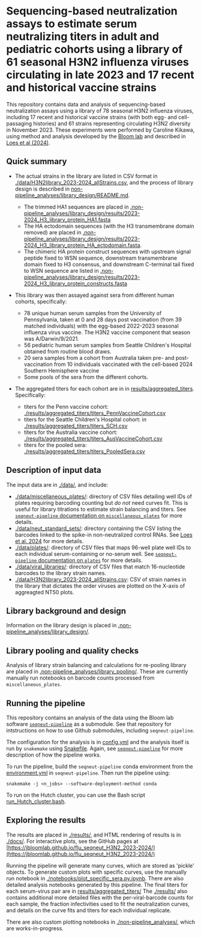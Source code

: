 # Sequencing-based neutralization assays to estimate serum neutralizing titers in adult and pediatric cohorts using a library of 61 seasonal H3N2 influenza viruses circulating in late 2023 and 17 recent and historical vaccine strains 
This repository contains data and analysis of sequencing-based neutralization assays using a library of 78 seasonal H3N2 influenza viruses, including 17 recent and historical vaccine strains (with both egg- and cell-passaging histories) and 61 strains representing circulating H3N2 diversity in November 2023. 
These experiments were performed by Caroline Kikawa, using method and analysis developed by the [Bloom lab](https://jbloomlab.github.io/) and described in [Loes et al (2024)](https://journals.asm.org/doi/10.1128/jvi.00689-24).

## Quick summary
* The actual strains in the library are listed in CSV format in [./data/H3N2library_2023-2024_allStrains.csv](./data/H3N2library_2023-2024_allStrains.csv), and the process of library design is described in [non-pipeline_analyses/library_design/README.md](non-pipeline_analyses/library_design/README.md).
    * The trimmed HA1 sequences are placed in [.non-pipeline_analyses/library_design/results/2023-2024_H3_library_protein_HA1.fasta](.non-pipeline_analyses/library_design/results/2023-2024_H3_library_protein_HA1.fasta)
    * The HA ectodomain sequences (with the H3 transmembrane domain removed) are placed in [.non-pipeline_analyses/library_design/results/2023-2024_H3_library_protein_HA_ectodomain.fasta](.non-pipeline_analyses/library_design/results/2023-2024_H3_library_protein_HA_ectodomain.fasta).
    * The chimeric HA protein construct sequences with upstream signal peptide fixed to WSN sequence, downstream transmembrane domain fixed to H3 consensus, and downstream C-terminal tail fixed to WSN sequence are listed in [.non-pipeline_analyses/library_design/results/2023-2024_H3_library_protein_constructs.fasta](.non-pipeline_analyses/library_design/results/2023-2024_H3_library_protein_constructs.fasta)

* This library was then assayed against sera from different human cohorts, specifically:
    * 78 unique human serum samples from the University of Pennsylvania, taken at 0 and 28 days post vaccination (from 39 matched individuals) with the egg-based 2022-2023 seasonal influenza virus vaccine. The H3N2 vaccine component that season was A/Darwin/9/2021.
    * 56 pediatric human serum samples from Seattle Children's Hospital obtained from routine blood draws.
    * 20 sera samples from a cohort from Australia taken pre- and post-vaccination from 10 individuals vaccinated with the cell-based 2024 Southern Hemisphere vaccine
    * Some pools of the sera from the different cohorts.

* The aggregated titers for each cohort are in in [results/aggregated_titers](results/aggregated_titers). Specifically:
    * titers for the Penn vaccine cohort: [./results/aggregated_titers/titers_PennVaccineCohort.csv](./results/aggregated_titers/titers_PennVaccineCohort.csv)
    * titers for the Seattle Children's Hospital cohort: in [./results/aggregated_titers/titers_SCH.csv](./results/aggregated_titers/titers_SCH.csv)
    * titers for the Australia vaccine cohort: [./results/aggregated_titers/titers_AusVaccineCohort.csv](./results/aggregated_titers/titers_AusVaccineCohort.csv)
    * titers for the pooled sera: [./results/aggregated_titers/titers_PooledSera.csv](./results/aggregated_titers/titers_PooledSera.csv)

## Description of input data
The input data are in [./data/](data), and include:
* [./data/miscellaneous_plates/](./data/miscellaneous_plates/): directory of CSV files detailing well IDs of plates requiring barcoding counting but *do not* need curves fit. This is useful for library titrations to estimate strain balancing and titers. See [`seqneut-pipeline` documentation on `miscellaneous_plates`](https://github.com/jbloomlab/seqneut-pipeline/tree/87580b7425494a4b8277749f9aa220ace3fe1541?tab=readme-ov-file#miscellaneous_plates) for more details. 
* [./data/neut_standard_sets/](./data/neut_standard_sets/): directory containing the CSV listing the barcodes linked to the spike-in non-neutralized control RNAs. See [Loes et al. 2024](https://www.ncbi.nlm.nih.gov/pmc/articles/PMC10942427/) for more details. 
* [./data/plates/](./data/plates/): directory of CSV files that maps 96-well plate well IDs to each individual serum-containing or no-serum well. See [`seqneut-pipeline` documentation on `plates`](https://github.com/jbloomlab/seqneut-pipeline/tree/87580b7425494a4b8277749f9aa220ace3fe1541?tab=readme-ov-file#plates) for more details.
* [./data/viral_libraries/](./data/viral_libraries/): directory of CSV files that match 16-nucleotide barcodes to the library strain names.
* [./data/H3N2library_2023-2024_allStrains.csv](./data/H3N2library_2023-2024_allStrains.csv): CSV of strain names in the library that dictates the order viruses are plotted on the X-axis of aggreagted NT50 plots. 

## Library background and design
Information on the library design is placed in [.non-pipeline_analyses/library_design/](non-pipeline_analyses/library_design).

## Library pooling and quality checks
Analysis of library strain balancing and calculations for re-pooling library are placed in [.non-pipeline_analyses/library_pooling/](non-pipeline_analyses/library_pooling). These are currently manually run notebooks on barcode counts processed from `miscellaneous_plates`.

## Running the pipeline
This repository contains an analysis of the data using the Bloom lab software [`seqneut-pipeline`](https://github.com/jbloomlab/seqneut-pipeline) as a submodule. See that repository for intstructions on how to use Github submodules, including `seqneut-pipeline`. 

The configuration for the analysis is in [config.yml](config.yml) and the analysis itself is run by `snakemake` using [Snakefile](Snakefile).
Again, see [`seqneut-pipeline`](https://github.com/jbloomlab/seqneut-pipeline) for more description of how the pipeline works.

To run the pipeline, build the `seqneut-pipeline` conda environment from the [environment.yml](https://github.com/jbloomlab/seqneut-pipeline/blob/main/environment.yml) in `seqneut-pipeline`.
Then run the pipeline using:

    snakemake -j <n_jobs> --software-deployment-method conda

To run on the Hutch cluster, you can use the Bash script [run_Hutch_cluster.bash](run_Hutch_cluster.bash).

## Exploring the results
The results are placed in [./results/](results), and HTML rendering of results is in [./docs/](docs). For interactive plots, see the GitHub pages at [https://jbloomlab.github.io/flu_seqneut_H3N2_2023-2024/](https://jbloomlab.github.io/flu_seqneut_H3N2_2023-2024/)

Running the pipeline will generate many curves, which are stored as 'pickle' objects. To generate custom plots with specific curves, use the manually run notebook in [./notebooks/plot_specific_sera.py.ipynb](./notebooks/plot_specific_sera.py.ipynb). 
There are also detailed analysis notebooks generated by this pipeline. The final titers for each serum-virus pair are in [results/aggregated_titers/](results/aggregated_titers/)
The [./results/](results) also contains additional more detailed files with the per-viral-barcode counts for each sample, the fraction infectivities used to fit the neutralization curves, and details on the curve fits and titers for each individual replicate.

There are also custom plotting notebooks in [./non-pipeline_analyses/](non-pipeline_analyses), which are works-in-progress. 
